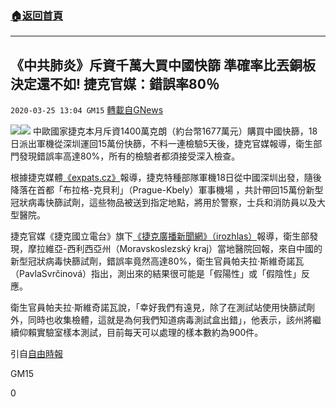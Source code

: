 ###  [:house:返回首頁](https://github.com/ourhimalayas/txt)
---

## 《中共肺炎》斥資千萬大買中國快篩 準確率比丟銅板決定還不如! 捷克官媒：錯誤率80％
`2020-03-25 13:04 GM15` [轉載自GNews](https://gnews.org/zh-hant/152732/)

![](https://s3-ap-northeast-1.amazonaws.com/news.guo.offload.media/wp-content/uploads/2020/03/25130127/phpw9v2tI.jpg)![](https://s3-ap-northeast-1.amazonaws.com/news.guo.offload.media/wp-content/uploads/2020/03/25130020/640_0e6069e3154b3a367336fb8fef3c6bd5.jpg)
中歐國家捷克本月斥資1400萬克朗（約台幣1677萬元）購買中國快篩，18日派出軍機從深圳運回15萬份快篩，不料一連檢驗5天後，捷克官媒報導，衛生部門發現錯誤率高達80%，所有的檢驗者都須接受深入檢查。

根據捷克媒體[《expats.cz》](https://reurl.cc/qdgMV0)報導，捷克特種部隊軍機18日從中國深圳出發，隨後降落在首都「布拉格-克貝利」（Prague-Kbely）軍事機場 ，共計帶回15萬份新型冠狀病毒快篩試劑，這些物品被送到指定地點，將用於警察，士兵和消防員以及大型醫院。

捷克官媒《捷克國立電台》旗下[《捷克廣播新聞網》（irozhlas）](https://reurl.cc/8G31vM)報導，衛生部發現，摩拉維亞-西利西亞州（Moravskoslezský kraj）當地醫院回報，來自中國的新型冠狀病毒快篩試劑，錯誤率竟然高達80%，衛生官員帕夫拉·斯維奇諾瓦（PavlaSvrčinová）指出，測出來的結果很可能是「假陽性」或「假陰性」反應。

衛生官員帕夫拉·斯維奇諾瓦說，「幸好我們有遠見，除了在測試站使用快篩試劑外，同時也收集檢體，這就是為何我們知道病毒測試盒出錯」，他表示，該州將繼續仰賴實驗室樣本測試，目前每天可以處理的樣本數約為900件。

引自[自由時報](https://news.ltn.com.tw/news/world/breakingnews/3112506)

GM15

0
